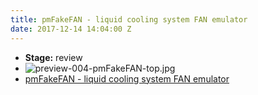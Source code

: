```yaml
---
title: pmFakeFAN - liquid cooling system FAN emulator
date: 2017-12-14 14:04:00 Z
---
```


* **Stage:** review
* ![preview-004-pmFakeFAN-top.jpg](/uploads/pmFakeFAN/preview-004-pmFakeFAN-top.jpg)
* [pmFakeFAN - liquid cooling system FAN emulator](/originals/pmfakefan/)